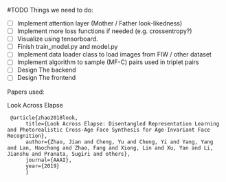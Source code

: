 

#TODO
Things we need to do:
- [ ] Implement attention layer (Mother / Father look-likedness)
- [ ] Implement more loss functions if needed (e.g. crossentropy?)
- [ ] Visualize using tensorboard.
- [ ]  Finish train_model.py  and model.py
- [ ] Implement data loader class to load images from FIW / other dataset
- [ ] Implement algorithm to sample (MF-C) pairs used in triplet pairs
- [ ]  Design The backend
- [ ]  Design The frontend

Papers used:

Look Across Elapse
```
 @article{zhao2018look,
      title={Look Across Elapse: Disentangled Representation Learning and Photorealistic Cross-Age Face Synthesis for Age-Invariant Face Recognition},
      author={Zhao, Jian and Cheng, Yu and Cheng, Yi and Yang, Yang and Lan, Haochong and Zhao, Fang and Xiong, Lin and Xu, Yan and Li, Jianshu and Pranata, Sugiri and others},
      journal={AAAI},
      year={2019}
      }
```